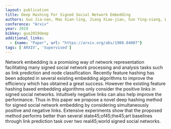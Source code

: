 ```yaml
---
layout: publication
title: Deep Hashing For Signed Social Network Embedding
authors: Guo Jia-nan, Mao Xian-ling, Jiang Xiao-jian, Sun Ying-xiang, Wei Wei, Huang He-yan
conference: "Arxiv"
year: 2019
bibkey: guo2019deep
additional_links:
  - {name: "Paper", url: "https://arxiv.org/abs/1908.04007"}
tags: ['ARXIV', 'Supervised']
---
```

Network embedding is a promising way of network representation facilitating many signed social network processing and analysis tasks such as link prediction and node classification. Recently feature hashing has been adopted in several existing embedding algorithms to improve the efficiency which has obtained a great success. However the existing feature hashing based embedding algorithms only consider the positive links in signed social networks. Intuitively negative links can also help improve the performance. Thus in this paper we propose a novel deep hashing method for signed social network embedding by considering simultaneously positive and negative links. Extensive experiments show that the proposed method performs better than several state45;of45;the45;art baselines through link prediction task over two real45;world signed social networks.
